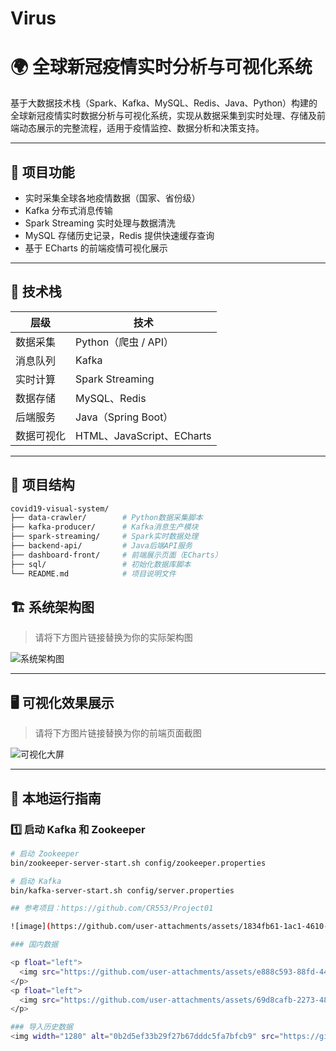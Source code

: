 # Virus
# 🌍 全球新冠疫情实时分析与可视化系统

基于大数据技术栈（Spark、Kafka、MySQL、Redis、Java、Python）构建的全球新冠疫情实时数据分析与可视化系统，实现从数据采集到实时处理、存储及前端动态展示的完整流程，适用于疫情监控、数据分析和决策支持。

---

## 📌 项目功能

- 实时采集全球各地疫情数据（国家、省份级）
- Kafka 分布式消息传输
- Spark Streaming 实时处理与数据清洗
- MySQL 存储历史记录，Redis 提供快速缓存查询
- 基于 ECharts 的前端疫情可视化展示

---

## 🧱 技术栈

| 层级 | 技术 |
|------|------|
| 数据采集 | Python（爬虫 / API） |
| 消息队列 | Kafka |
| 实时计算 | Spark Streaming |
| 数据存储 | MySQL、Redis |
| 后端服务 | Java（Spring Boot） |
| 数据可视化 | HTML、JavaScript、ECharts |

---

## 📂 项目结构

```bash
covid19-visual-system/
├── data-crawler/        # Python数据采集脚本
├── kafka-producer/      # Kafka消息生产模块
├── spark-streaming/     # Spark实时数据处理
├── backend-api/         # Java后端API服务
├── dashboard-front/     # 前端展示页面（ECharts）
├── sql/                 # 初始化数据库脚本
└── README.md            # 项目说明文件
```

## 🏗️ 系统架构图

> 请将下方图片链接替换为你的实际架构图

![系统架构图](https://your-image-link.com/architecture.png)

---

## 🖥️ 可视化效果展示

> 请将下方图片链接替换为你的前端页面截图

![可视化大屏](https://your-image-link.com/visual-dashboard.png)

---

## 🔧 本地运行指南

### 1️⃣ 启动 Kafka 和 Zookeeper

```bash
# 启动 Zookeeper
bin/zookeeper-server-start.sh config/zookeeper.properties

# 启动 Kafka
bin/kafka-server-start.sh config/server.properties

## 参考项目：https://github.com/CR553/Project01

![image](https://github.com/user-attachments/assets/1834fb61-1ac1-4610-bada-7cb588cf253d)

### 国内数据

<p float="left">
  <img src="https://github.com/user-attachments/assets/e888c593-88fd-4474-afe7-42a3dbecdd6e" width="45%" />
</p>
<p float="left">
  <img src="https://github.com/user-attachments/assets/69d8cafb-2273-4851-a419-14ec31e1f2cf" width="45%" />
</p>

### 导入历史数据
<img width="1280" alt="0b2d5ef33b29f27b67dddc5fa7bfcb9" src="https://github.com/user-attachments/assets/2961fa95-4ffb-4bc1-a3d0-6bb752595999" />
